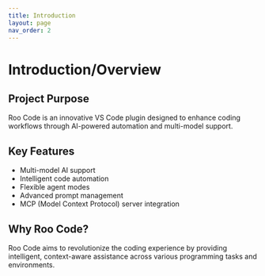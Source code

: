 ```yaml
---
title: Introduction
layout: page
nav_order: 2
---
```


# Introduction/Overview

## Project Purpose

Roo Code is an innovative VS Code plugin designed to enhance coding workflows through AI-powered automation and multi-model support.

## Key Features

- Multi-model AI support
- Intelligent code automation
- Flexible agent modes
- Advanced prompt management
- MCP (Model Context Protocol) server integration

## Why Roo Code?

Roo Code aims to revolutionize the coding experience by providing intelligent, context-aware assistance across various programming tasks and environments.